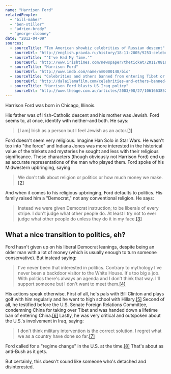 ```yaml
---
name: "Harrison Ford"
relatedPeople:
  - "bill-maher"
  - "ben-stiller"
  - "adrien-brody"
  - "george-clooney"
date: "2012-04-09"
sources:
  - sourceTitle: "Ten American showbiz celebrities of Russian descent"
    sourceUrl: "http://english.pravda.ru/history/18-11-2005/9253-celebrities-0/"
  - sourceTitle: "'I've Had My Time.'"
    sourceUrl: "http://www.irishtimes.com/newspaper/theticket/2011/0819/1224302657898.html"
  - sourceTitle: "Harrison Ford"
    sourceUrl: "http://www.imdb.com/name/nm0000148/bio"
  - sourceTitle: "Celebrities and others banned from entering Tibet or China"
    sourceUrl: "http://dalailamafilm.com/celebrities-and-others-banned-from-entering-tibet-or-china-109"
  - sourceTitle: "Harrison Ford blasts US Iraq policy"
    sourceUrl: "http://www.theage.com.au/articles/2003/08/27/1061663852052.html"
---
```


Harrison Ford was born in Chicago, Illinois.

His father was of Irish-Catholic descent and his mother was Jewish. Ford seems to, at once, identify with neither–and both. He says:

>[I am] Irish as a person but I feel Jewish as an actor.<a class="source-citation" href="#http://english.pravda.ru/history/18-11-2005/9253-celebrities-0/" title="Ten American showbiz celebrities of Russian descent">[1]</a>

Ford doesn't seem very religious. Imagine Han Solo in Star Wars. He wasn't too into "the force" and Indiana Jones was more interested in the historical value of the trinkets and mysteries he sought and less with their religious significance. These characters (though obviously not Harrison Ford) end up as accurate representations of the man who played them. Ford spoke of his Midwestern upbringing, saying:

>We don't talk about religion or politics or how much money we make.<a class="source-citation" href="#http://www.irishtimes.com/newspaper/theticket/2011/0819/1224302657898.html" title="&apos;I&apos;ve Had My Time.&apos;">[2]</a>

And when it comes to his religious upbringing, Ford defaults to politics. His family raised him a "Democrat," not any conventional religion. He says:

>Instead we were given Democrat instruction; to be liberals of every stripe. I don't judge what other people do. At least I try not to ever judge what other people do unless they do it in my face.<a class="source-citation" href="#http://www.irishtimes.com/newspaper/theticket/2011/0819/1224302657898.html" title="&apos;I&apos;ve Had My Time.&apos;">[3]</a>

## What a nice transition to politics, eh?

Ford hasn't given up on his liberal Democrat leanings, despite being an older man with a lot of money (which is usually enough to turn someone conservative). But instead saying:

>I've never been that interested in politics. Contrary to mythology I've never been a backdoor visitor to the White House. It's too big a job. With politics there's always an agenda and I don't think that way. I'll support someone but I don't want to meet them.<a class="source-citation" href="#http://www.irishtimes.com/newspaper/theticket/2011/0819/1224302657898.html" title="&apos;I&apos;ve Had My Time.&apos;">[4]</a>

His actions speak otherwise. First of all, he's pals with Bill Clinton and plays golf with him regularly and he went to high school with Hillary.<a class="source-citation" href="#http://www.imdb.com/name/nm0000148/bio" title="Harrison Ford">[5]</a> Second of all, he testified before the U.S. Senate Foreign Relations Committee, condemning China for taking over Tibet and was handed down a lifetime ban of entering China.<a class="source-citation" href="#http://dalailamafilm.com/celebrities-and-others-banned-from-entering-tibet-or-china-109" title="Celebrities and others banned from entering Tibet or China">[6]</a> Lastly, he was very critical and outspoken about the U.S.'s involvement in Iraq, saying:

>I don't think military intervention is the correct solution. I regret what we as a country have done so far.<a class="source-citation" href="#http://www.theage.com.au/articles/2003/08/27/1061663852052.html" title="Harrison Ford blasts US Iraq policy">[7]</a>

Ford called for a "regime change" in the U.S. at the time.<a class="source-citation" href="#http://www.imdb.com/name/nm0000148/bio" title="Harrison Ford">[8]</a> That's about as anti-Bush as it gets.

But certainly, this doesn't sound like someone who's detached and disinterested.